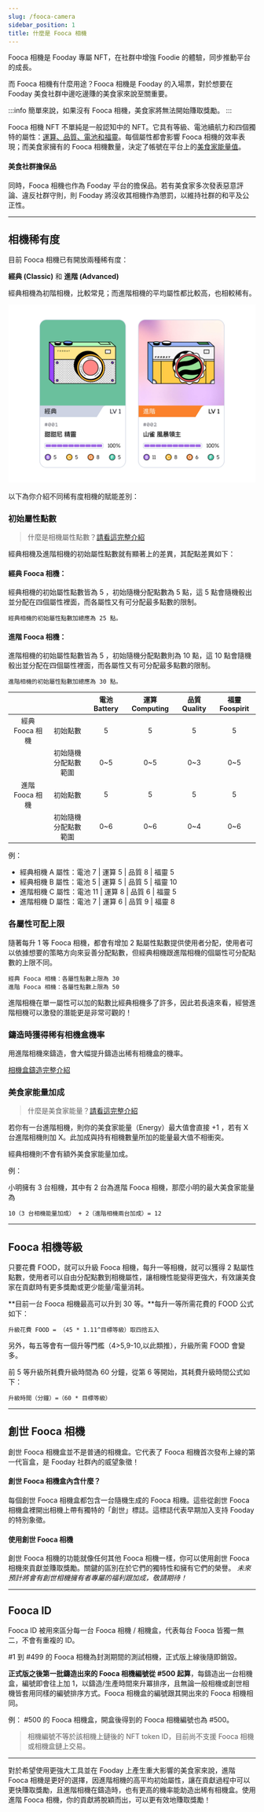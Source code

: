 ```yaml
---
slug: /fooca-camera
sidebar_position: 1
title: 什麼是 Fooca 相機
---
```


Fooca 相機是 Fooday 專屬 NFT，在社群中增強 Foodie 的體驗，同步推動平台的成長。

而 Fooca 相機有什麼用途？Fooca 相機是 Fooday 的入場票，對於想要在 Fooday 美食社群中邊吃邊賺的美食家來說至關重要。

:::info
簡單來說，如果沒有 Fooca 相機，美食家將無法開始賺取獎勵。
:::

Fooca 相機 NFT 不單純是一般認知中的 NFT。它具有等級、電池續航力和四個獨特的屬性：[運算、品質、電池和福靈](/attributes)。每個屬性都會影響 Fooca 相機的效率表現；而美食家擁有的 Fooca 相機數量，決定了帳號在平台上的[美食家能量值](/foodie-energy)。

#### 美食社群擔保品

同時，Fooca 相機也作為 Fooday 平台的擔保品。若有美食家多次發表惡意評論、違反社群守則，則 Fooday 將沒收其相機作為懲罰，以維持社群的和平及公正性。

***

## 相機稀有度

目前 Fooca 相機已有開放兩種稀有度：

**經典 (Classic)** 和 **進階 (Advanced)**

經典相機為初階相機，比較常見；而進階相機的平均屬性都比較高，也相較稀有。

![經典相機與進階相機](../fooca-rarity.jpg)

以下為你介紹不同稀有度相機的賦能差別：


### 初始屬性點數

> 什麼是相機屬性點數？[請看這完整介紹](/attributes)

經典相機及進階相機的初始屬性點數就有顯著上的差異，其配點差異如下：

#### 經典 Fooca 相機：

經典相機的初始屬性點數皆為 5 ，初始隨機分配點數為 5 點，這 5 點會隨機骰出並分配在四個屬性裡面，而各屬性又有可分配最多點數的限制。

```
經典相機的初始屬性點數加總應為 25 點。
```

#### 進階 Fooca 相機：

進階相機的初始屬性點數皆為 5 ，初始隨機分配點數則為 10 點，這 10 點會隨機骰出並分配在四個屬性裡面，而各屬性又有可分配最多點數的限制。

```
進階相機的初始屬性點數加總應為 30 點。
```

|  |  | 電池 Battery  | 運算 Computing  | 品質 Quality  | 福靈 Foospirit  |
|:---:|:---:|:---:|:---:|:---:|:---:|
| 經典 Fooca 相機 | 初始點數 |  5  |  5  |  5  |  5  |
|   | 初始隨機分配點數範圍  |  0~5  |  0~5  |  0~3  |  0~5  |
| 進階 Fooca 相機 | 初始點數 |  5  |  5  |  5  |  5  |
|   | 初始隨機分配點數範圍  |  0~6  |  0~6  |  0~4  |  0~6  |

例：

* 經典相機 A 屬性：電池 7 | 運算 5 | 品質 8 | 福靈 5
* 經典相機 B 屬性：電池 5 | 運算 5 | 品質 5 | 福靈 10
* 進階相機 C 屬性：電池 11 | 運算 8 | 品質 6 | 福靈 5
* 進階相機 D 屬性：電池 7 | 運算 6 | 品質 9 | 福靈 8


### 各屬性可配上限

隨著每升 1 等 Fooca 相機，都會有增加 2 點屬性點數提供使用者分配，使用者可以依據想要的策略方向來妥善分配點數，但經典相機跟進階相機的個屬性可分配點數的上限不同。

```
經典 Fooca 相機：各屬性點數上限為 30
進階 Fooca 相機：各屬性點數上限為 50
```

進階相機在單一屬性可以加的點數比經典相機多了許多，因此若長遠來看，經營進階相機可以激發的潛能更是非常可觀的！


### 鑄造時獲得稀有相機盒機率

用進階相機來鑄造，會大幅提升鑄造出稀有相機盒的機率。

[相機盒鑄造完整介紹](/minting)


### 美食家能量加成

> 什麼是美食家能量？[請看這完整介紹](/foodie-energy)

若你有一台進階相機，則你的美食家能量（Energy）最大值會直接 +1 ，若有 X 台進階相機則加 X。此加成與持有相機數量所加的能量最大值不相衝突。

經典相機則不會有額外美食家能量加成。

例：

小明擁有 3 台相機，其中有 2 台為進階 Fooca 相機，那麼小明的最大美食家能量為

```
10（3 台相機能量加成） + 2（進階相機兩台加成）= 12
```

***

## Fooca 相機等級

只要花費 FOOD，就可以升級 Fooca 相機，每升一等相機，就可以獲得 2 點屬性點數，使用者可以自由分配點數到相機屬性，讓相機性能變得更強大，有效讓美食家在貢獻時有更多獎勵或更少能量/電量消耗。

**目前一台 Fooca 相機最高可以升到 30 等。**每升一等所需花費的 FOOD 公式如下：

```
升級花費 FOOD = （45 * 1.11^目標等級）取四捨五入
```
另外，每五等會有一個升等門檻（4>5,9-10,以此類推），升級所需 FOOD 會變多。

前 5 等升級所耗費升級時間為 60 分鐘，從第 6 等開始，其耗費升級時間公式如下：

```
升級時間（分鐘）=（60 * 目標等級）
```

***

## 創世 Fooca 相機

創世 Fooca 相機盒並不是普通的相機盒。它代表了 Fooca 相機首次發布上線的第一代盲盒，是 Fooday 社群內的威望象徵！

#### 創世 Fooca 相機盒內含什麼？

每個創世 Fooca 相機盒都包含一台隨機生成的 Fooca 相機。這些從創世 Fooca 相機盒裡開出相機上帶有獨特的「創世」標誌。這標誌代表早期加入支持 Fooday 的特別象徵。

#### 使用創世 Fooca 相機

創世 Fooca 相機的功能就像任何其他 Fooca 相機一樣，你可以使用創世 Fooca 相機來貢獻並賺取獎勵。關鍵的區別在於它們的獨特性和擁有它們的榮譽。 _未來預計將會有創世相機擁有者專屬的福利跟加成，敬請期待！_

***

## Fooca ID

Fooca ID 被用來區分每一台 Fooca 相機 / 相機盒，代表每台 Fooca 皆獨一無二，不會有重複的 ID。

#1 到 #499 的 Fooca 相機為封測期間的測試相機，正式版上線後隨即銷毀。

**正式版之後第一批鑄造出來的 Fooca 相機編號從 #500 起算**，每鑄造出一台相機盒，編號即會往上加 1，以鑄造/生產時間來升冪排序，且無論一般相機或創世相機皆套用同樣的編號排序方式。Fooca 相機盒的編號跟其開出來的 Fooca 相機相同。

例： #500 的 Fooca 相機盒，開盒後得到的 Fooca 相機編號也為 #500。

> 相機編號不等於該相機上鏈後的 NFT token ID，目前尚不支援 Fooca 相機或相機盒鏈上交易。

***

對於希望使用更強大工具並在 Fooday 上產生重大影響的美食家來說，進階 Fooca 相機是更好的選擇，因進階相機的高平均初始屬性，讓在貢獻過程中可以更快賺取獎勵，且進階相機在鑄造時，也有更高的機率能助造出稀有相機盒。使用進階 Fooca 相機，你的貢獻將脫穎而出，可以更有效地賺取獎勵！